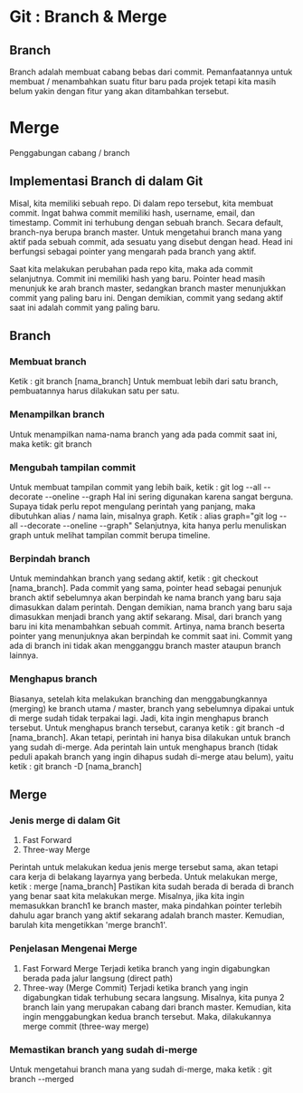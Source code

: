 # Git : Branch & Merge

## Branch
Branch adalah membuat cabang bebas dari commit. Pemanfaatannya untuk membuat / menambahkan suatu fitur baru pada projek tetapi kita masih belum yakin dengan fitur yang akan ditambahkan tersebut.

# Merge
Penggabungan cabang / branch

## Implementasi Branch di dalam Git
Misal, kita memiliki sebuah repo. Di dalam repo tersebut, kita membuat commit. Ingat bahwa commit memiliki hash, username, email, dan timestamp. Commit ini terhubung dengan sebuah branch. Secara default, branch-nya berupa branch master. Untuk mengetahui branch mana yang aktif pada sebuah commit, ada sesuatu yang disebut dengan head. Head ini berfungsi sebagai pointer yang mengarah pada branch yang aktif.

Saat kita melakukan perubahan pada repo kita, maka ada commit selanjutnya. Commit ini memiliki hash yang baru. Pointer head masih menunjuk ke arah branch master, sedangkan branch master menunjukkan commit yang paling baru ini. Dengan demikian, commit yang sedang aktif saat ini adalah commit yang paling baru. 

## Branch
### Membuat branch
Ketik : git branch [nama_branch]
Untuk membuat lebih dari satu branch, pembuatannya harus dilakukan satu per satu.

### Menampilkan branch
Untuk menampilkan nama-nama branch yang ada pada commit saat ini, maka ketik: git branch

### Mengubah tampilan commit
Untuk membuat tampilan commit yang lebih baik, ketik : git log --all --decorate --oneline --graph
Hal ini sering digunakan karena sangat berguna. Supaya tidak perlu repot mengulang perintah yang panjang, maka dibutuhkan alias / nama lain, misalnya graph.
Ketik : alias graph="git log --all --decorate --oneline --graph"
Selanjutnya, kita hanya perlu menuliskan graph untuk melihat tampilan commit berupa timeline.

### Berpindah branch
Untuk memindahkan branch yang sedang aktif, ketik : git checkout [nama_branch].
Pada commit yang sama, pointer head sebagai penunjuk branch aktif sebelumnya akan berpindah ke nama branch yang baru saja dimasukkan dalam perintah. Dengan demikian, nama branch yang baru saja dimasukkan menjadi branch yang aktif sekarang. Misal, dari branch yang baru ini kita menambahkan sebuah commit. Artinya, nama branch beserta pointer yang menunjuknya akan berpindah ke commit saat ini. Commit yang ada di branch ini tidak akan mengganggu branch master ataupun branch lainnya.

### Menghapus branch
Biasanya, setelah kita melakukan branching dan menggabungkannya (merging) ke branch utama / master, branch yang sebelumnya dipakai untuk di merge sudah tidak terpakai lagi. Jadi, kita ingin menghapus branch tersebut. Untuk menghapus branch tersebut, caranya ketik : git branch -d [nama_branch]. Akan tetapi, perintah ini hanya bisa dilakukan untuk branch yang sudah di-merge. Ada perintah lain untuk menghapus branch (tidak peduli apakah branch yang ingin dihapus sudah di-merge atau belum), yaitu ketik : git branch -D [nama_branch]

## Merge
### Jenis merge di dalam  Git
1. Fast Forward
2. Three-way Merge

Perintah untuk melakukan kedua jenis merge tersebut sama, akan tetapi cara kerja di belakang layarnya yang berbeda.
Untuk melakukan merge, ketik : merge [nama_branch]
Pastikan kita sudah berada di berada di branch yang benar saat kita melakukan merge. Misalnya, jika kita ingin memasukkan branch1 ke branch master, maka pindahkan pointer terlebih dahulu agar branch yang aktif sekarang adalah branch master. Kemudian, barulah kita mengetikkan 'merge branch1'.

### Penjelasan Mengenai Merge
1. Fast Forward Merge
Terjadi ketika branch yang ingin digabungkan berada pada jalur langsung (direct path)
2. Three-way (Merge Commit)
Terjadi ketika branch yang ingin digabungkan tidak terhubung secara langsung. Misalnya, kita punya 2 branch lain yang merupakan cabang dari branch master. Kemudian, kita ingin menggabungkan kedua branch tersebut. Maka, dilakukannya merge commit (three-way merge)

### Memastikan branch yang sudah di-merge
Untuk mengetahui branch mana yang sudah di-merge, maka ketik : git branch --merged
